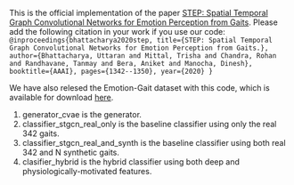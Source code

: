 This is the official implementation of the paper [STEP: Spatial Temporal Graph Convolutional Networks for Emotion Perception from Gaits](https://obj.umiacs.umd.edu/gamma-umd-website-imgs/pdfs/affectivecomputing/STEP.pdf). Please add the following citation in your work if you use our code:
``@inproceedings{bhattacharya2020step,
  title={STEP: Spatial Temporal Graph Convolutional Networks for Emotion Perception from Gaits.},
  author={Bhattacharya, Uttaran and Mittal, Trisha and Chandra, Rohan and Randhavane, Tanmay and Bera, Aniket and Manocha, Dinesh},
  booktitle={AAAI},
  pages={1342--1350},
  year={2020}
}``

We have also relesed the Emotion-Gait dataset with this code, which is available for download [here](https://go.umd.edu/emotion-gait).

1. generator_cvae is the generator.
2. classifier_stgcn_real_only is the baseline classifier using only the real 342 gaits.
3. classifier_stgcn_real_and_synth is the baseline classifier using both real 342 and N synthetic gaits.
4. clasifier_hybrid is the hybrid classifier using both deep and physiologically-motivated features.
